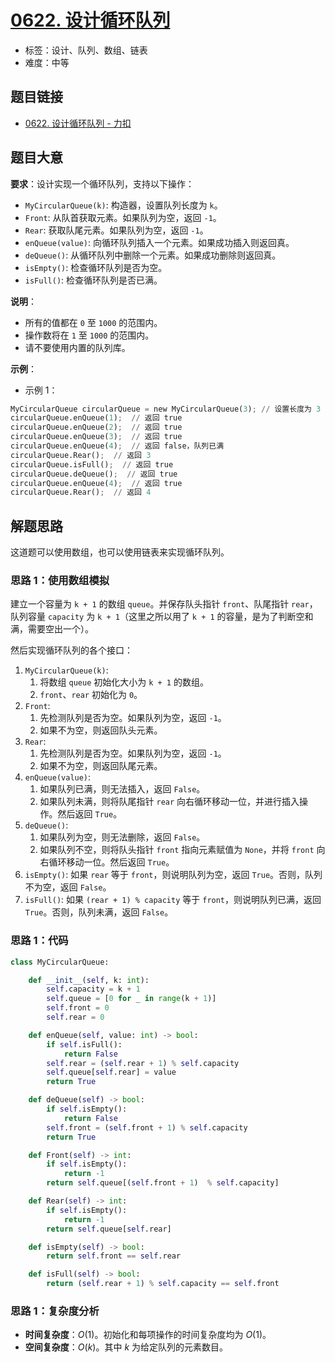 # [0622. 设计循环队列](https://leetcode.cn/problems/design-circular-queue/)

- 标签：设计、队列、数组、链表
- 难度：中等

## 题目链接

- [0622. 设计循环队列 - 力扣](https://leetcode.cn/problems/design-circular-queue/)

## 题目大意

**要求**：设计实现一个循环队列，支持以下操作：

- `MyCircularQueue(k)`: 构造器，设置队列长度为 `k`。
- `Front`: 从队首获取元素。如果队列为空，返回 `-1`。
- `Rear`: 获取队尾元素。如果队列为空，返回 `-1`。
- `enQueue(value)`: 向循环队列插入一个元素。如果成功插入则返回真。
- `deQueue()`: 从循环队列中删除一个元素。如果成功删除则返回真。
- `isEmpty()`: 检查循环队列是否为空。
- `isFull()`: 检查循环队列是否已满。

**说明**：

- 所有的值都在 `0` 至 `1000` 的范围内。
- 操作数将在 `1` 至 `1000` 的范围内。
- 请不要使用内置的队列库。

**示例**：

- 示例 1：

```python
MyCircularQueue circularQueue = new MyCircularQueue(3); // 设置长度为 3
circularQueue.enQueue(1);  // 返回 true
circularQueue.enQueue(2);  // 返回 true
circularQueue.enQueue(3);  // 返回 true
circularQueue.enQueue(4);  // 返回 false，队列已满
circularQueue.Rear();  // 返回 3
circularQueue.isFull();  // 返回 true
circularQueue.deQueue();  // 返回 true
circularQueue.enQueue(4);  // 返回 true
circularQueue.Rear();  // 返回 4
```

## 解题思路

这道题可以使用数组，也可以使用链表来实现循环队列。

### 思路 1：使用数组模拟

建立一个容量为 `k + 1` 的数组 `queue`。并保存队头指针 `front`、队尾指针 `rear`，队列容量 `capacity` 为 `k + 1`（这里之所以用了 `k + 1` 的容量，是为了判断空和满，需要空出一个）。

然后实现循环队列的各个接口：

1. `MyCircularQueue(k)`: 
   1. 将数组 `queue` 初始化大小为 `k + 1` 的数组。
   2. `front`、`rear` 初始化为 `0`。
2. `Front`: 
   1. 先检测队列是否为空。如果队列为空，返回 `-1`。
   2. 如果不为空，则返回队头元素。
3. `Rear`: 
   1. 先检测队列是否为空。如果队列为空，返回 `-1`。
   2. 如果不为空，则返回队尾元素。
4. `enQueue(value)`: 
   1. 如果队列已满，则无法插入，返回 `False`。
   2. 如果队列未满，则将队尾指针 `rear` 向右循环移动一位，并进行插入操作。然后返回 `True`。
5. `deQueue()`: 
   1. 如果队列为空，则无法删除，返回 `False`。
   2. 如果队列不空，则将队头指针 `front` 指向元素赋值为 `None`，并将 `front` 向右循环移动一位。然后返回 `True`。
6. `isEmpty()`: 如果 `rear` 等于 `front`，则说明队列为空，返回 `True`。否则，队列不为空，返回 `False`。
7. `isFull()`: 如果 `(rear + 1) % capacity` 等于 `front`，则说明队列已满，返回 `True`。否则，队列未满，返回 `False`。

### 思路 1：代码

```python
class MyCircularQueue:

    def __init__(self, k: int):
        self.capacity = k + 1
        self.queue = [0 for _ in range(k + 1)]
        self.front = 0
        self.rear = 0

    def enQueue(self, value: int) -> bool:
        if self.isFull():
            return False
        self.rear = (self.rear + 1) % self.capacity
        self.queue[self.rear] = value
        return True

    def deQueue(self) -> bool:
        if self.isEmpty():
            return False
        self.front = (self.front + 1) % self.capacity
        return True

    def Front(self) -> int:
        if self.isEmpty():
            return -1
        return self.queue[(self.front + 1)  % self.capacity]

    def Rear(self) -> int:
        if self.isEmpty():
            return -1
        return self.queue[self.rear]

    def isEmpty(self) -> bool:
        return self.front == self.rear

    def isFull(self) -> bool:
        return (self.rear + 1) % self.capacity == self.front
```

### 思路 1：复杂度分析

- **时间复杂度**：$O(1)$。初始化和每项操作的时间复杂度均为 $O(1)$。
- **空间复杂度**：$O(k)$。其中 $k$ 为给定队列的元素数目。

